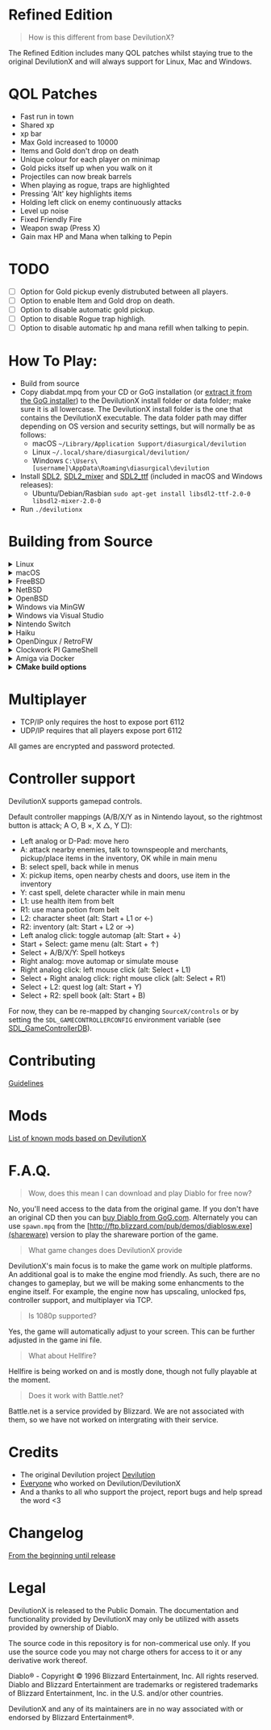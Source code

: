 # Refined Edition
> How is this different from base DevilutionX?

The Refined Edition includes many QOL patches whilst staying true to the original DevilutionX and will always support for Linux, Mac and Windows.

# QOL Patches

- Fast run in town
- Shared xp
- xp bar
- Max Gold increased to 10000
- Items and Gold don't drop on death
- Unique colour for each player on minimap
- Gold picks itself up when you walk on it
- Projectiles can now break barrels
- When playing as rogue, traps are highlighted
- Pressing 'Alt' key highlights items
- Holding left click on enemy continuously attacks
- Level up noise
- Fixed Friendly Fire
- Weapon swap (Press X)
- Gain max HP and Mana when talking to Pepin

# TODO

- [ ] Option for Gold pickup evenly distrubuted between all players.
- [ ] Option to enable Item and Gold drop on death.
- [ ] Option to disable automatic gold pickup.
- [ ] Option to disable Rogue trap highligh.
- [ ] Option to disable automatic hp and mana refill when talking to pepin.

# How To Play:
 - Build from source
 - Copy diabdat.mpq from your CD or GoG installation (or [extract it from the GoG installer](https://github.com/diasurgical/devilutionX/wiki/Extracting-the-DIABDAT.MPQ-from-the-GoG-installer)) to the DevilutionX install folder or data folder; make sure it is all lowercase. The DevilutionX install folder is the one that contains the DevilutionX executable. The data folder path may differ depending on OS version and security settings, but will normally be as follows:
    - macOS `~/Library/Application Support/diasurgical/devilution`
    - Linux `~/.local/share/diasurgical/devilution/`
    - Windows `C:\Users\[username]\AppData\Roaming\diasurgical\devilution`
 - Install [SDL2](https://www.libsdl.org/download-2.0.php), [SDL2_mixer](https://www.libsdl.org/projects/SDL_mixer/) and [SDL2_ttf](https://www.libsdl.org/projects/SDL_ttf/) (included in macOS and Windows releases):
    - Ubuntu/Debian/Rasbian `sudo apt-get install libsdl2-ttf-2.0-0 libsdl2-mixer-2.0-0`
 - Run `./devilutionx`

# Building from Source
<details><summary>Linux</summary>

### Installing dependencies on Debian and Ubuntu
```
sudo apt-get install cmake g++ libsdl2-mixer-dev libsdl2-ttf-dev libsodium-dev
```
### Installing dependencies on Fedora
```
sudo dnf install cmake glibc-devel SDL2-devel SDL2_ttf-devel SDL2_mixer-devel libsodium-devel libasan libubsan
```
### Compiling
```
cd build
cmake ..
make -j$(nproc)
```
</details>

<details><summary>macOS</summary>

Make sure you have [Homebrew](https://brew.sh/) installed, then run:

```
brew bundle install
cd build
cmake ..
cmake --build . -j $(sysctl -n hw.physicalcpu)
```
</details>
<details><summary>FreeBSD</summary>

### Installing dependencies
```
pkg install cmake sdl2_mixer sdl2_ttf libsodium
```
### Compiling
```
cd build
cmake ..
cmake --build . -j $(sysctl -n hw.ncpu)
```
</details>
<details><summary>NetBSD</summary>

### Installing dependencies
```
pkgin install cmake SDL2_mixer SDL2_ttf libsodium
```
### Compiling
```
cd build
cmake ..
cmake --build . -j $(sysctl -n hw.ncpu)
```
</details>

<details><summary>OpenBSD</summary>

### Installing dependencies
```
pkg_add cmake sdl2-mixer sdl2-ttf libsodium gmake
```
### Compiling
```
cd build
cmake -DCMAKE_MAKE_PROGRAM=gmake ..
cmake --build . -j $(sysctl -n hw.ncpuonline)
```
</details>

<details><summary>Windows via MinGW</summary>

### Installing dependencies on WSL, Debian and Ubuntu

Download and place the 32bit MinGW Development Libraries of [SDL2](https://www.libsdl.org/download-2.0.php), [SDL2_mixer](https://www.libsdl.org/projects/SDL_mixer/), [SDL2_ttf](https://www.libsdl.org/projects/SDL_ttf/) and [Libsodium](https://github.com/jedisct1/libsodium/releases) in `/usr/i686-w64-mingw32`.
NOTE: SDL2 2.0.12 appears to not compile correctly.

```
sudo apt-get install cmake gcc-mingw-w64-i686 g++-mingw-w64-i686
```
### Compiling
```
cd build
cmake -DCMAKE_TOOLCHAIN_FILE=../CMake/mingwcc.cmake ..
make -j$(nproc)
```
</details>
<details><summary>Windows via Visual Studio</summary>

### Installing dependencies
Make sure to install the `C++ CMake tools for Windows` component for Visual Studio.

* **Using vcpkg (recommended)**
1. Install vcpkg following the instructions from https://github.com/microsoft/vcpkg#quick-start.

   Don't forget to perform _user-wide integration_ step for additional convenience.
2. Install required dependencies by executing the following command (via cmd or powershell):

   For the 64-bit version of the dependencies please run this command:

   ```
   vcpkg install sdl2:x64-windows sdl2-mixer:x64-windows sdl2-ttf:x64-windows libsodium:x64-windows
   ```

   For the 32-bit version of the dependencies please run this command:

   ```
   vcpkg install sdl2:x86-windows sdl2-mixer:x86-windows sdl2-ttf:x86-windows libsodium:x86-windows
   ```

* **Manually**
1. Download and place the MSVC Development Libraries of [SDL2](https://www.libsdl.org/download-2.0.php), [SDL2_mixer](https://www.libsdl.org/projects/SDL_mixer/), [SDL2_ttf](https://www.libsdl.org/projects/SDL_ttf/) and [Libsodium](https://github.com/jedisct1/libsodium/releases) in `%USERPROFILE%\AppData\Local\Microsoft\WindowsApps\`.
2. If dependencies are not found or you wish to place them in other location - configure required path variables in _"Manage Configurations..."_ dialog inside Visual Studio or in _cmake-gui_.

### Compiling

* **Through Open->CMake in Visual Studio**
1. Go to `File -> Open -> CMake`, select `CMakeLists.txt` from the project root.
2. Select `Build devilution.exe` from the `Build` menu.

* **Through cmake-gui**

1. Input the path to devilutionx source directory at `Where is the source code:` field.
2. Input the path where the binaries would be placed at `Where to build the binaries:` field. If you want to place them inside source directory it's preferable to do so inside directory called `build` to avoid the binaries being added to the source tree.
3. It's recommended to input `Win32` in `Optional Platform for Generator`, otherwise it will default to x64 build.
4. In case you're using `vcpkg` select `Specify toolchain file for cross-compiling` and select the file `scripts/buildsystems/vcpkg.cmake` from `vcpkg` directory otherwise just go with `Use default native compilers`.
5. In case you need to select any paths to dependencies manually do this right in cmake-gui window.
6. Press `Generate` and open produced `.sln` file using Visual Studio.
7. Use build/debug etc. commands inside Visual Studio Solution like with any normal Visual Studio project.
</details>

<details><summary>Nintendo Switch</summary>
Run:

```
Packaging/switch/build.sh
```

This will install the [Switch devkit](https://switchbrew.org/wiki/Setting_up_Development_Environment) and build a DevilutionX Switch package. If you already have the devkit installed, or are on a non-Debian system, pass the the devkit path to the script like this:

```
DEVKITPRO=<path to devkit> Packaging/switch/build.sh
```

The nro-file will be generated in the build folder. Test with an emulator (RyuJinx) or real hardware.

[Nintendo Switch manual](docs/manual/platforms/switch.md)
</details>

<details><summary>Haiku</summary>

### Installing dependencies on 32 bit Haiku
```
pkgman install cmake_x86 devel:libsdl2_x86 devel:libsdl2_mixer_x86 devel:libsdl2_ttf_x86 devel:libsodium_x86
```
### Installing dependencies on 64 bit Haiku
```
pkgman install cmake devel:libsdl2 devel:libsdl2_mixer devel:libsdl2_ttf devel:libsodium
```
### Compiling on 32 bit Haiku
```
cd build
setarch x86 #Switch to secondary compiler toolchain (GCC8+)
cmake ..
cmake --build . -j $(nproc)
```
### Compiling on 64 bit Haiku
No setarch required, as there is no secondary toolchain on x86_64, and the primary is GCC8+
```
cd build
cmake ..
cmake --build . -j $(nproc)
```
</details>

<details><summary>OpenDingux / RetroFW</summary>

DevilutionX uses buildroot to build packages for OpenDingux and RetroFW.

The build script does the following:

1. Downloads and configures the buildroot if necessary.
2. Builds the executable (using CMake).
3. Packages the executable and all related resources into an `.ipk` or `.opk` package.

The buildroot uses ~2.5 GiB of disk space and can take 20 minutes to build.

For OpenDingux builds `mksquashfs` needs to be installed.

To build, run the following command

~~~ bash
Packaging/OpenDingux/build.sh <platform>
~~~

Replace `<platform>` with one of: `retrofw`, `rg350`, or `gkd350h`.

This prepares and uses the buildroot at `$HOME/buildroot-$PLATFORM-devilutionx`.

End-user manuals are available here:

* [RetroFW manual](docs/manual/platforms/retrofw.md)
* [RG-350 manual](docs/manual/platforms/rg350.md)
* [GKD350h manual](docs/manual/platforms/gkd350h.md)

</details>

<details><summary>Clockwork PI GameShell</summary>

You can either call
~~~ bash
Packaging/cpi-gamesh/build.sh
~~~
to install dependencies and build the code.

Or you create a new directory under `/home/cpi/apps/Menu` and copy [the file](Packaging/cpi-gamesh/__init__.py) there. After restarting the UI, you can download and compile the game directly from the device itself. See [the readme](Packaging/cpi-gamesh/readme.md) for more details.
</details>

<details><summary>Amiga via Docker</summary>

### Build the container from the repo root

~~~ bash
docker build -f Packaging/amiga/Dockerfile -t devilutionx-amiga .
~~~

### Build DevilutionX Amiga binary

~~~ bash
docker run --rm -v "${PWD}:/work" devilutionx-amiga
sudo chown "${USER}:" build-amiga/*
~~~

The command above builds DevilutionX in release mode.
For other build options, you can run the container interactively:

~~~ bash
docker run -ti --rm -v "${PWD}:/work" devilutionx-amiga bash
~~~

See the `CMD` in `Packaging/amiga/Dockerfile` for reference.

### Copy the necessary files

Outside of the Docker container, from the DevilutionX directory, run:

~~~ bash
cp Packaging/amiga/devilutionx.info Packaging/amiga/LiberationSerif-Bold.ttf build-amiga/
sudo chown "${USER}:" build-amiga/*
~~~

To actually start DevilutionX, increase the stack size to 50KiB in Amiga.
You can do this by selecting the DevilutionX icon, then hold right mouse button and
select Icons -> Information in the top menu.
</details>

<details><summary><b>CMake build options</b></summary>

### General
- `-DBINARY_RELEASE=ON` changed build type to release and optimize for distribution.
- `-DNONET=ON` disable network support, this also removes the need for the ASIO and Sodium.
- `-DUSE_SDL1=ON` build for SDL v1 instead of v2, not all features are supported under SDL v1, notably upscaling.
- `-DCMAKE_TOOLCHAIN_FILE=../CMake/32bit.cmake` generate 32bit builds on 64bit platforms (remember to use the `linux32` command if on Linux).
- `-DCROSS_PREFIX=/path/to/prefix` set the path to the `i686-w64-mingw32` directory.
- `-DHELLFIRE=ON` build Hellfire version

### Debug builds
- `-DDEBUG=OFF` disable debug mode of the Diablo engine.
- `-DASAN=OFF` disable address sanitizer.
- `-DUBSAN=OFF` disable undefined behavior sanitizer.

</details>

# Multiplayer
 - TCP/IP only requires the host to expose port 6112
 - UDP/IP requires that all players expose port 6112

All games are encrypted and password protected.

# Controller support

DevilutionX supports gamepad controls.

Default controller mappings (A/B/X/Y as in Nintendo layout, so the rightmost button is attack; A ○, B ×, X △, Y □):

- Left analog or D-Pad: move hero
- A: attack nearby enemies, talk to townspeople and merchants, pickup/place items in the inventory, OK while in main menu
- B: select spell, back while in menus
- X: pickup items, open nearby chests and doors, use item in the inventory
- Y: cast spell, delete character while in main menu
- L1: use health item from belt
- R1: use mana potion from belt
- L2: character sheet (alt: Start + L1 or ←)
- R2: inventory (alt: Start + L2 or →)
- Left analog click: toggle automap (alt: Start + ↓)
- Start + Select: game menu (alt: Start + ↑)
- Select + A/B/X/Y: Spell hotkeys
- Right analog: move automap or simulate mouse
- Right analog click: left mouse click (alt: Select + L1)
- Select + Right analog click: right mouse click (alt: Select + R1)
- Select + L2: quest log (alt: Start + Y)
- Select + R2: spell book (alt: Start + B)

For now, they can be re-mapped by changing `SourceX/controls` or by setting the `SDL_GAMECONTROLLERCONFIG` environment
variable (see
[SDL_GameControllerDB](https://github.com/gabomdq/SDL_GameControllerDB)).

# Contributing
[Guidelines](docs/CONTRIBUTING.md)

# Mods

[List of known mods based on DevilutionX](docs/mods.md)

# F.A.Q.
> Wow, does this mean I can download and play Diablo for free now?

No, you'll need access to the data from the original game. If you don't have an original CD then you can [buy Diablo from GoG.com](https://www.gog.com/game/diablo). Alternately you can use `spawn.mpq` from the [http://ftp.blizzard.com/pub/demos/diablosw.exe](shareware) version to play the shareware portion of the game.
> What game changes does DevilutionX provide

DevilutionX's main focus is to make the game work on multiple platforms. An additional goal is to make the engine mod friendly. As such, there are no changes to gameplay, but we will be making some enhancments to the engine itself. For example, the engine now has upscaling, unlocked fps, controller support, and multiplayer via TCP.
> Is 1080p supported?

Yes, the game will automatically adjust to your screen. This can be further adjusted in the game ini file.
> What about Hellfire?

Hellfire is being worked on and is mostly done, though not fully playable at the moment.
> Does it work with Battle.net?

Battle.net is a service provided by Blizzard. We are not associated with them, so we have not worked on intergrating with their service.
</details>

# Credits
- The original Devilution project [Devilution](https://github.com/diasurgical/devilution#credits)
- [Everyone](https://github.com/diasurgical/devilutionX/graphs/contributors) who worked on Devilution/DevilutionX
- And a thanks to all who support the project, report bugs and help spread the word <3

# Changelog
[From the beginning until release](docs/CHANGELOG.md)

# Legal
DevilutionX is released to the Public Domain. The documentation and functionality provided by DevilutionX may only be utilized with assets provided by ownership of Diablo.

The source code in this repository is for non-commerical use only. If you use the source code you may not charge others for access to it or any derivative work thereof.

Diablo® - Copyright © 1996 Blizzard Entertainment, Inc. All rights reserved. Diablo and Blizzard Entertainment are trademarks or registered trademarks of Blizzard Entertainment, Inc. in the U.S. and/or other countries.

DevilutionX and any of its maintainers are in no way associated with or endorsed by Blizzard Entertainment®.
